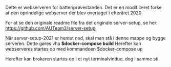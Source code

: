 Dette er webserveren for batteriprøvestanden.
Det er en modificeret forke af den oprindelige webserver der blev overtaget i efteråret 2020

For at se den originale readme file fra det originale server-setup, se her:
https://github.com/AUTeam2/server-setup


Når server-setup-2021 er hentet ned, skal man stå i denne mappe og bygge serveren. Dette gøres vha **$docker-compose build**
Herefter kan webserveres startes op med kommandoen        $docker-compose up

Herefter kan brokeren startes op i et nyt terminalvindue, dog i samme sti
